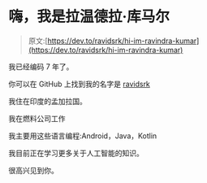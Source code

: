 # 嗨，我是拉温德拉·库马尔

> 原文:[https://dev.to/ravidsrk/hi-im-ravindra-kumar](https://dev.to/ravidsrk/hi-im-ravindra-kumar)

我已经编码 7 年了。

你可以在 GitHub 上找到我的名字是 [ravidsrk](https://github.com/ravidsrk)

我住在印度的孟加拉国。

我在燃料公司工作

我主要用这些语言编程:Android，Java，Kotlin

我目前正在学习更多关于人工智能的知识。

很高兴见到你。